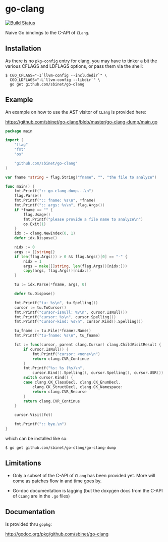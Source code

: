 go-clang
========

[![Build Status](https://secure.travis-ci.org/sbinet/go-clang.png)](http://travis-ci.org/sbinet/go-clang)

Naive Go bindings to the C-API of ``CLang``.

Installation
------------

As there is no ``pkg-config`` entry for clang, you may have to tinker
a bit the various CFLAGS and LDFLAGS options, or pass them via the
shell:

```
$ CGO_CFLAGS="-I`llvm-config --includedir`" \
  CGO_LDFLAGS="-L`llvm-config --libdir`" \
  go get github.com/sbinet/go-clang
```

Example
-------

An example on how to use the AST visitor of ``CLang`` is provided
here:

 https://github.com/sbinet/go-clang/blob/master/go-clang-dump/main.go

``` go
package main

import (
	"flag"
	"fmt"
	"os"

	"github.com/sbinet/go-clang"
)

var fname *string = flag.String("fname", "", "the file to analyze")

func main() {
	fmt.Printf(":: go-clang-dump...\n")
	flag.Parse()
	fmt.Printf(":: fname: %s\n", *fname)
	fmt.Printf(":: args: %v\n", flag.Args())
	if *fname == "" {
		flag.Usage()
		fmt.Printf("please provide a file name to analyze\n")
		os.Exit(1)
	}
	idx := clang.NewIndex(0, 1)
	defer idx.Dispose()

	nidx := 0
	args := []string{}
	if len(flag.Args()) > 0 && flag.Args()[0] == "-" {
		nidx = 1
		args = make([]string, len(flag.Args()[nidx:]))
		copy(args, flag.Args()[nidx:])
	}

	tu := idx.Parse(*fname, args, 0)

	defer tu.Dispose()

	fmt.Printf("tu: %s\n", tu.Spelling())
	cursor := tu.ToCursor()
	fmt.Printf("cursor-isnull: %v\n", cursor.IsNull())
	fmt.Printf("cursor: %s\n", cursor.Spelling())
	fmt.Printf("cursor-kind: %s\n", cursor.Kind().Spelling())

	tu_fname := tu.File(*fname).Name()
	fmt.Printf("tu-fname: %s\n", tu_fname)

	fct := func(cursor, parent clang.Cursor) clang.ChildVisitResult {
		if cursor.IsNull() {
			fmt.Printf("cursor: <none>\n")
			return clang.CVR_Continue
		}
		fmt.Printf("%s: %s (%s)\n",
			cursor.Kind().Spelling(), cursor.Spelling(), cursor.USR())
		switch cursor.Kind() {
		case clang.CK_ClassDecl, clang.CK_EnumDecl,
			clang.CK_StructDecl, clang.CK_Namespace:
			return clang.CVR_Recurse
		}
		return clang.CVR_Continue
	}

	cursor.Visit(fct)

	fmt.Printf(":: bye.\n")
}
```

which can be installed like so:

```
$ go get github.com/sbinet/go-clang/go-clang-dump
```

Limitations
-----------

- Only a subset of the C-API of ``CLang`` has been provided yet.
  More will come as patches flow in and time goes by.

- Go-doc documentation is lagging (but the doxygen docs from the C-API
  of ``CLang`` are in the ``.go`` files)


Documentation
-------------

Is provided thru ``gopkg``:

 http://godoc.org/pkg/github.com/sbinet/go-clang

